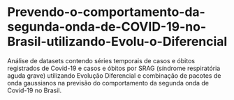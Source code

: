 # Prevendo-o-comportamento-da-segunda-onda-de-COVID-19-no-Brasil-utilizando-Evolu-o-Diferencial
Análise de datasets contendo séries temporais de casos e óbitos registrados de Covid-19 e casos e óbitos por SRAG (síndrome respiratória aguda grave) utilizando Evolução Diferencial e combinação de pacotes de onda gaussianos na previsão do comportamento da segunda onda de Covid-19 no Brasil.
